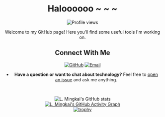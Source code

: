 <div align="center">
  
  # Haloooooo ~ ~ ~
  ![Profile views](https://komarev.com/ghpvc/?username=LamarckLab&color=brightgreen)

  Welcome to my GitHub page! Here you'll find some useful tools I'm working on.

  ## Connect With Me
  [![GitHub](https://img.shields.io/badge/GitHub-LamarckLab-black?style=flat-square&logo=github)](https://github.com/LamarckLab)
  [![Email](https://img.shields.io/badge/Email-lamarckLab@163.com-red?style=flat-square&logo=gmail)](mailto:lamarckLab@163.com)

  - **Have a question or want to chat about technology?** Feel free to [open an issue](https://github.com/LamarckLab/LamarckLab/issues) and ask me anything.

  <br>
  
  ![L. Mingkai's GitHub stats](https://github-readme-stats.vercel.app/api?username=LamarckLab&show_icons=true&theme=onedark)
  <br>
  [![L. Mingkai's GitHub Activity Graph](https://github-readme-activity-graph.cyclic.app/graph?username=LamarckLab&theme=github-dark)](https://github.com/ashutosh00710/github-readme-activity-graph)
  <br>
  [![trophy](https://github-profile-trophy.vercel.app/?username=LamarckLab&theme=onedark)](https://github.com/ryo-ma/github-profile-trophy)

</div>
